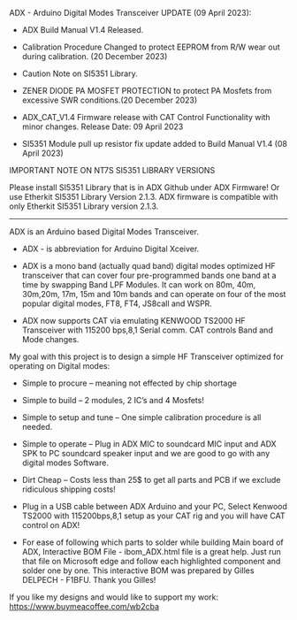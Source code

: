 ADX - Arduino Digital Modes Transceiver UPDATE (09 April 2023):

- ADX Build Manual V1.4 Released.

- Calibration Procedure Changed to protect EEPROM from R/W wear out during calibration. (20 December 2023) 

- Caution Note on SI5351 Library.

- ZENER DIODE PA MOSFET PROTECTION to protect PA Mosfets from excessive SWR conditions.(20 December 2023)

- ADX_CAT_V1.4 Firmware release with CAT Control Functionality with minor changes. Release Date: 09 April 2023



- SI5351 Module pull up resistor fix update added to Build Manual V1.4 (08 April 2023)

IMPORTANT NOTE ON NT7S SI5351 LIBRARY VERSIONS   

Please install SI5351 Library that is in ADX Github under ADX Firmware! 
Or use Etherkit SI5351 Library Version 2.1.3. 
ADX firmware is compatible with only Etherkit SI5351 Library version 2.1.3.
____________________________________________________________________________

ADX is an Arduino based Digital Modes Transceiver.

- ADX - is abbreviation for Arduino Digital Xceiver.

- ADX is a mono band (actually quad band) digital modes optimized HF transceiver that can cover four pre-programmed bands one band at a time by swapping Band LPF Modules. 
It can work on 80m, 40m, 30m,20m, 17m, 15m and 10m bands and can operate on four of the most popular digital modes, FT8, FT4, JS8call and WSPR.

- ADX now supports CAT via emulating KENWOOD TS2000 HF Transceiver with 115200 bps,8,1 Serial comm. CAT controls Band and Mode changes.

My goal with this project is to design a simple HF Transceiver optimized for operating on Digital modes:
-	Simple to procure – meaning not effected by chip shortage
-	Simple to build – 2 modules, 2 IC’s and 4 Mosfets!
-	Simple to setup and tune – One simple calibration procedure is all needed.
-	Simple to operate – Plug in ADX MIC to soundcard MIC input and ADX SPK to PC soundcard speaker input and we are good to go with any digital modes Software.
-	Dirt Cheap – Costs less than 25$ to get all parts and PCB if we exclude ridiculous shipping costs!

- Plug in a USB cable between ADX Arduino and your PC, Select Kenwood TS2000 with 115200bps,8,1 setup as your CAT rig and you will have CAT control on ADX!


- For ease of following which parts to solder while building Main board of ADX, Interactive BOM File - ibom_ADX.html file is a great help. Just run that file on Microsoft edge and follow each highlighted component and solder one by one. This interactive BOM was prepared by Gilles DELPECH - F1BFU. Thank you Gilles!

If you like my designs and would like to support my work:
https://www.buymeacoffee.com/wb2cba

